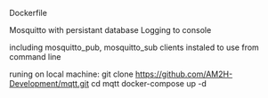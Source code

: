 Dockerfile

Mosquitto with persistant database
Logging to console

including mosquitto_pub, mosquitto_sub clients instaled to use from command line

runing on local machine:
git clone https://github.com/AM2H-Development/mqtt.git
cd mqtt
docker-compose up -d
